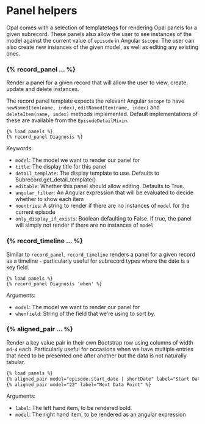 # Panel helpers

Opal comes with a selection of templatetags for rendering Opal panels
for a given subrecord. These panels also allow the user to
see instances of the model against the current value of `episode` in
Angular `$scope`. The user can also create new
instances of the given model, as well as editing any existing ones.

### {% record_panel ... %}

Render a panel for a given record that will allow the user to view, create, update and delete instances.

The record panel template expects the relevant Angular `$scope` to have `newNamedItem(name, index)`,
`editNamedItem(name, index)` and `deleteItem(name, index)` methods implemented. Default
implementations of these are available from the `EpisodeDetailMixin`.

    {% load panels %}
    {% record_panel Diagnosis %}

Keywords:

* `model`: The model we want to render our panel for
* `title`: The display title for this panel
* `detail_template`: The display template to use. Defaults to Subrecord.get_detail_template()
* `editable`: Whether this panel should allow editing. Defaults to True.
* `angular_filter`: An Angular expression that will be evaluated to decide whether to show each item
* `noentries`: A string to render if there are no instances of `model` for the current episode
* `only_display_if_exists`: Boolean defaulting to False. If true, the panel will simply not render if there are no instances of `model`

### {% record_timeline ... %}

Similar to `record_panel`, `record_timeline` renders a panel for a given record as a timeline - particularly
useful for subrecord types where the date is a key field.

    {% load panels %}
    {% record_panel Diagnosis 'when' %}


Arguments:

* `model`: The model we want to render our panel for
* `whenfield`: String of the field that we're using to sort by.

### {% aligned_pair ... %}

Render a key value pair in their own Bootstrap row using columns of width `md-4` each.
Particularly useful for occasions when we have multiple entries that need to be presented one after
another but the data is not naturally tabular.

```html
{% load panels %}
{% aligned_pair model="episode.start_date | shortDate" label="Start Date" %}
{% aligned_pair model="22" label="Next Data Point" %}
```

Arguments:

* `label`: The left hand item, to be rendered bold.
* `model`: The right hand item, to be rendered as an angular expression

